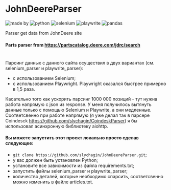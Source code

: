 # JohnDeereParser
![made by](https://img.shields.io/badge/made_by-slychagin-green)
![python](https://img.shields.io/badge/python-v3.10.5-blue)
![selenium](https://img.shields.io/badge/selenium-green)
![playwrite](https://img.shields.io/badge/playwrite-blue)
![pandas](https://img.shields.io/badge/pandas-red)

Parser get data from JohnDeere site

#### Parts parser from https://partscatalog.deere.com/jdrc/search
#
Парсинг данных с данного сайта осуществил в двух вариантах (см. selenium_parser и playwrite_parser):
- с использованием Selenium;
- с использованием Playwright.
Playwright оказался быстрее примерно в 1,5 раза.

Касательно того как ускорить парсинг 1000 000 позиций - тут нужна работа напрямую с json из response.
У меня получилось вытянуть данные только с помощью Selenium и Playwrite, а они медленные.
Соответсвенно при работе напрямую (я уже делал так в парсере Coindesck https://github.com/slychagin/CoindeskParser)
я бы использовал асинхронную библиотеку aiohttp.

#### Вы можете запустить этот проект локально просто сделав следующее:
- `git clone https://github.com/slychagin/JohnDeereParser.git`;
- у вас должен быть установлен Python;
- установите все зависимости из файла requirements.txt;
- запустить файлы selenium_parser и playwrite_parser;
- количество деталей, которые необходимо спарсить, соответсвенно можно изменить в файле articles.txt.
